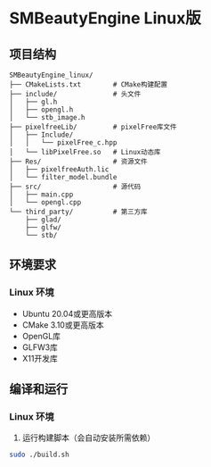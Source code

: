 # SMBeautyEngine Linux版

## 项目结构

```
SMBeautyEngine_linux/
├── CMakeLists.txt        # CMake构建配置
├── include/              # 头文件
│   ├── gl.h
│   ├── opengl.h
│   └── stb_image.h
├── pixelfreeLib/         # pixelFree库文件
│   ├── Include/
│   │   └── pixelFree_c.hpp
│   └── libPixelFree.so   # Linux动态库
├── Res/                  # 资源文件
│   ├── pixelfreeAuth.lic
│   └── filter_model.bundle
├── src/                  # 源代码
│   ├── main.cpp
│   └── opengl.cpp
└── third_party/          # 第三方库
    ├── glad/
    ├── glfw/
    └── stb/
```

## 环境要求

### Linux 环境
- Ubuntu 20.04或更高版本
- CMake 3.10或更高版本
- OpenGL库
- GLFW3库
- X11开发库


## 编译和运行

### Linux 环境
1. 运行构建脚本（会自动安装所需依赖）
```bash
sudo ./build.sh
```